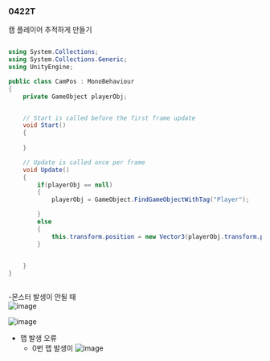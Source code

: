 ### 0422T


캠 플레이어 추적하게 만들기

```csharp

using System.Collections;
using System.Collections.Generic;
using UnityEngine;

public class CamPos : MonoBehaviour
{
    private GameObject playerObj;


    // Start is called before the first frame update
    void Start()
    {
        
    }

    // Update is called once per frame
    void Update()
    {
        if(playerObj == null)
        {
            playerObj = GameObject.FindGameObjectWithTag("Player");

        }
        else
        {
            this.transform.position = new Vector3(playerObj.transform.position.x, playerObj.transform.position.y,-10f);
        }

        
    }
}



```

-몬스터 발생이 안될 때  
![image](https://github.com/s8st/20240320FinalProject/assets/153998744/957fcc92-64ea-4dd7-84b3-7860e8e29614)

![image](https://github.com/s8st/20240320FinalProject/assets/153998744/e40fd5af-cfd0-4cde-8bcf-193a49a65d6a)

- 맵 발생 오류
  - 0번 맵 발생이 
![image](https://github.com/s8st/20240320FinalProject/assets/153998744/aad5c665-3eaf-402e-906d-5691d6d13127)

